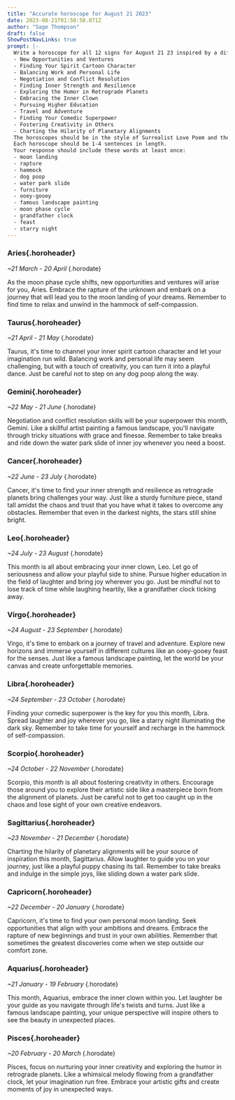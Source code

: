 ```yaml
---
title: "Accurate horoscope for August 21 2023"
date: 2023-08-21T01:58:58.871Z
author: "Sage Thompson"
draft: false
ShowPostNavLinks: true
prompt: |-
  Write a horoscope for all 12 signs for August 21 23 inspired by a different focus for each. Ensure you do not include the focus in the response:
  - New Opportunities and Ventures
  - Finding Your Spirit Cartoon Character
  - Balancing Work and Personal Life
  - Negotiation and Conflict Resolution
  - Finding Inner Strength and Resilience
  - Exploring the Humor in Retrograde Planets
  - Embracing the Inner Clown
  - Pursuing Higher Education
  - Travel and Adventure
  - Finding Your Comedic Superpower
  - Fostering Creativity in Others
  - Charting the Hilarity of Planetary Alignments
  The horoscopes should be in the style of Surrealist Love Poem and the mood of self-compassionate
  Each horoscope should be 1-4 sentences in length.
  Your response should include these words at least once:
  - moon landing
  - rapture
  - hammock
  - dog poop
  - water park slide
  - furniture
  - ooey-gooey
  - famous landscape painting
  - moon phase cycle
  - grandfather clock
  - feast
  - starry night
---
```


### Aries{.horoheader}

*~21 March - 20 April*
{.horodate}

As the moon phase cycle shifts, new opportunities and ventures will arise for you, Aries. Embrace the rapture of the unknown and embark on a journey that will lead you to the moon landing of your dreams. Remember to find time to relax and unwind in the hammock of self-compassion.


### Taurus{.horoheader}

*~21 April - 21 May*
{.horodate}

Taurus, it's time to channel your inner spirit cartoon character and let your imagination run wild. Balancing work and personal life may seem challenging, but with a touch of creativity, you can turn it into a playful dance. Just be careful not to step on any dog poop along the way.


### Gemini{.horoheader}

*~22 May - 21 June*
{.horodate}

Negotiation and conflict resolution skills will be your superpower this month, Gemini. Like a skillful artist painting a famous landscape, you'll navigate through tricky situations with grace and finesse. Remember to take breaks and ride down the water park slide of inner joy whenever you need a boost.


### Cancer{.horoheader}

*~22 June - 23 July*
{.horodate}

Cancer, it's time to find your inner strength and resilience as retrograde planets bring challenges your way. Just like a sturdy furniture piece, stand tall amidst the chaos and trust that you have what it takes to overcome any obstacles. Remember that even in the darkest nights, the stars still shine bright.


### Leo{.horoheader}

*~24 July - 23 August*
{.horodate}

This month is all about embracing your inner clown, Leo. Let go of seriousness and allow your playful side to shine. Pursue higher education in the field of laughter and bring joy wherever you go. Just be mindful not to lose track of time while laughing heartily, like a grandfather clock ticking away.


### Virgo{.horoheader}

*~24 August - 23 September*
{.horodate}

Virgo, it's time to embark on a journey of travel and adventure. Explore new horizons and immerse yourself in different cultures like an ooey-gooey feast for the senses. Just like a famous landscape painting, let the world be your canvas and create unforgettable memories.


### Libra{.horoheader}

*~24 September - 23 October*
{.horodate}

Finding your comedic superpower is the key for you this month, Libra. Spread laughter and joy wherever you go, like a starry night illuminating the dark sky. Remember to take time for yourself and recharge in the hammock of self-compassion.


### Scorpio{.horoheader}

*~24 October - 22 November*
{.horodate}

Scorpio, this month is all about fostering creativity in others. Encourage those around you to explore their artistic side like a masterpiece born from the alignment of planets. Just be careful not to get too caught up in the chaos and lose sight of your own creative endeavors.


### Sagittarius{.horoheader}

*~23 November - 21 December*
{.horodate}

Charting the hilarity of planetary alignments will be your source of inspiration this month, Sagittarius. Allow laughter to guide you on your journey, just like a playful puppy chasing its tail. Remember to take breaks and indulge in the simple joys, like sliding down a water park slide.


### Capricorn{.horoheader}

*~22 December - 20 January*
{.horodate}

Capricorn, it's time to find your own personal moon landing. Seek opportunities that align with your ambitions and dreams. Embrace the rapture of new beginnings and trust in your own abilities. Remember that sometimes the greatest discoveries come when we step outside our comfort zone.


### Aquarius{.horoheader}

*~21 January - 19 February*
{.horodate}

This month, Aquarius, embrace the inner clown within you. Let laughter be your guide as you navigate through life's twists and turns. Just like a famous landscape painting, your unique perspective will inspire others to see the beauty in unexpected places.


### Pisces{.horoheader}

*~20 February - 20 March*
{.horodate}

Pisces, focus on nurturing your inner creativity and exploring the humor in retrograde planets. Like a whimsical melody flowing from a grandfather clock, let your imagination run free. Embrace your artistic gifts and create moments of joy in unexpected ways.

